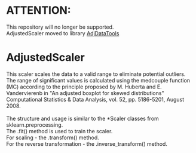 # ATTENTION:

This repository will no longer be supported.<br>
AdjustedScaler moved to library <a href="https://github.com/newchronik/adjdatatools">AdjDataTools</a>

# AdjustedScaler

This scaler scales the data to a valid range to eliminate potential 
outliers. The range of significant values is calculated using the 
medcouple function (MC) according to the principle proposed by 
M. Huberta and E. Vandervierenb in "An adjusted boxplot for skewed 
distributions" Computational Statistics & Data Analysis, vol. 52, 
pp. 5186-5201, August 2008.
<br><br>
The structure and usage is similar to the *Scaler classes from 
sklearn.preprocessing.
<br>
The .fit() method is used to train the scaler.
<br>
For scaling - the .transform() method.
<br>
For the reverse transformation - the .inverse_transform() method.
